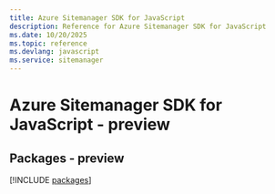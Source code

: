 ```yaml
---
title: Azure Sitemanager SDK for JavaScript
description: Reference for Azure Sitemanager SDK for JavaScript
ms.date: 10/20/2025
ms.topic: reference
ms.devlang: javascript
ms.service: sitemanager
---
```

# Azure Sitemanager SDK for JavaScript - preview
## Packages - preview
[!INCLUDE [packages](sitemanager-index.md)]